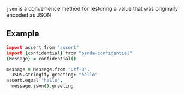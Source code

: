 `json` is a convenience method for restoring a value that was originally encoded as JSON.

## Example

```coffeescript
import assert from "assert"
import {confidential} from "panda-confidential"
{Message} = confidential()

message = Message.from "utf-8",
  JSON.stringify greeting: "hello"
assert.equal "hello",
  message.json().greeting
```
